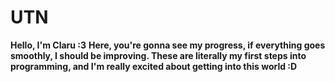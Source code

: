 # UTN

**Hello, I'm Claru :3**
**Here, you're gonna see my progress, if everything goes smoothly, I should be improving. These are literally my first steps into programming, and I'm really excited about getting into this world :D**
